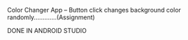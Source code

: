 Color Changer App – Button click changes background color randomly.............(Assignment)


DONE IN ANDROID STUDIO

